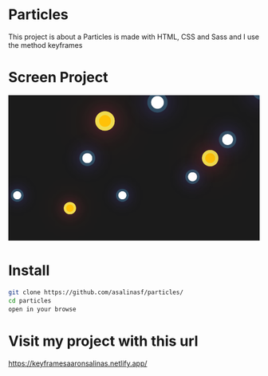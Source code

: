 # Particles

This project is about a Particles is made with HTML, CSS and Sass and I use the method keyframes

# Screen Project

![project screen](img/screen.png)

# Install

```sh
git clone https://github.com/asalinasf/particles/
cd particles
open in your browse
```
# Visit my project with this url

https://keyframesaaronsalinas.netlify.app/
